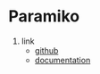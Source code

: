 # Paramiko

1. link
   * [github](https://github.com/paramiko/paramiko)
   * [documentation](http://docs.paramiko.org/en/stable/)
